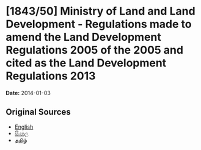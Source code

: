 # [1843/50] Ministry of Land and Land Development - Regulations made to amend the Land Development Regulations 2005 of the 2005 and cited as the Land Development Regulations 2013

**Date:** 2014-01-03

## Original Sources

- [English](https://documents.gov.lk/view/extra-gazettes/2014/1/1843-50_E.pdf)
- [සිංහල](https://documents.gov.lk/view/extra-gazettes/2014/1/1843-50_S.pdf)
- [தமிழ்](https://documents.gov.lk/view/extra-gazettes/2014/1/1843-50_T.pdf)
